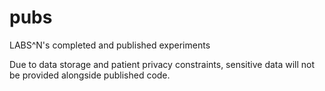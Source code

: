 pubs
====

LABS^N's completed and published experiments

Due to data storage and patient privacy constraints, sensitive data will not
be provided alongside published code.
